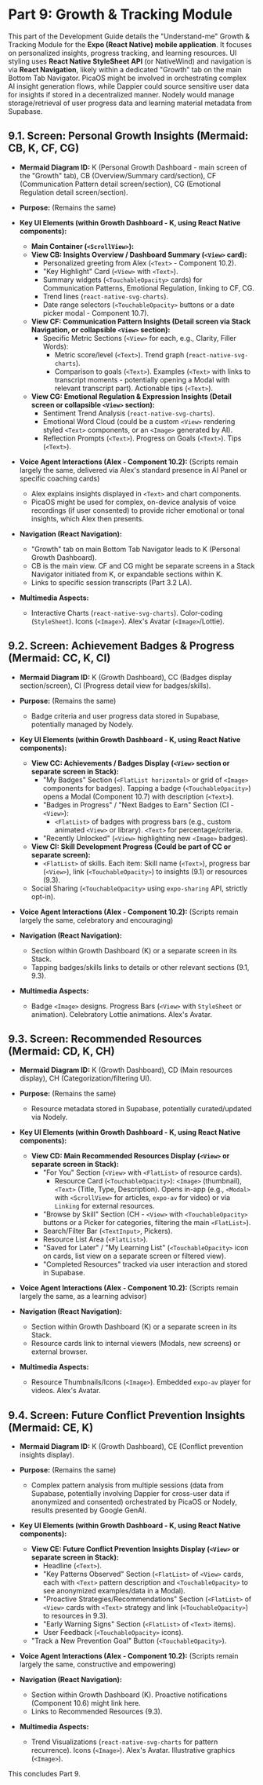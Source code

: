 # Part 9: Growth & Tracking Module

This part of the Development Guide details the "Understand-me" Growth & Tracking Module for the **Expo (React Native) mobile application**. It focuses on personalized insights, progress tracking, and learning resources. UI styling uses **React Native StyleSheet API** (or NativeWind) and navigation is via **React Navigation**, likely within a dedicated "Growth" tab on the main Bottom Tab Navigator. PicaOS might be involved in orchestrating complex AI insight generation flows, while Dappier could source sensitive user data for insights if stored in a decentralized manner. Nodely would manage storage/retrieval of user progress data and learning material metadata from Supabase.

## 9.1. Screen: Personal Growth Insights (Mermaid: CB, K, CF, CG)

*   **Mermaid Diagram ID:** K (Personal Growth Dashboard - main screen of the "Growth" tab), CB (Overview/Summary card/section), CF (Communication Pattern detail screen/section), CG (Emotional Regulation detail screen/section).

*   **Purpose:** (Remains the same)

*   **Key UI Elements (within Growth Dashboard - K, using React Native components):**
    *   **Main Container (`<ScrollView>`):**
    *   **View CB: Insights Overview / Dashboard Summary (`<View>` card):**
        *   Personalized greeting from Alex (`<Text>` - Component 10.2).
        *   "Key Highlight" Card (`<View>` with `<Text>`).
        *   Summary widgets (`<TouchableOpacity>` cards) for Communication Patterns, Emotional Regulation, linking to CF, CG.
        *   Trend lines (`react-native-svg-charts`).
        *   Date range selectors (`<TouchableOpacity>` buttons or a date picker modal - Component 10.7).
    *   **View CF: Communication Pattern Insights (Detail screen via Stack Navigation, or collapsible `<View>` section):**
        *   Specific Metric Sections (`<View>` for each, e.g., Clarity, Filler Words):
            *   Metric score/level (`<Text>`). Trend graph (`react-native-svg-charts`).
            *   Comparison to goals (`<Text>`). Examples (`<Text>` with links to transcript moments - potentially opening a Modal with relevant transcript part). Actionable tips (`<Text>`).
    *   **View CG: Emotional Regulation & Expression Insights (Detail screen or collapsible `<View>` section):**
        *   Sentiment Trend Analysis (`react-native-svg-charts`).
        *   Emotional Word Cloud (could be a custom `<View>` rendering styled `<Text>` components, or an `<Image>` generated by AI).
        *   Reflection Prompts (`<Text>`). Progress on Goals (`<Text>`). Tips (`<Text>`).

*   **Voice Agent Interactions (Alex - Component 10.2):** (Scripts remain largely the same, delivered via Alex's standard presence in AI Panel or specific coaching cards)
    *   Alex explains insights displayed in `<Text>` and chart components.
    *   PicaOS might be used for complex, on-device analysis of voice recordings (if user consented) to provide richer emotional or tonal insights, which Alex then presents.

*   **Navigation (React Navigation):**
    *   "Growth" tab on main Bottom Tab Navigator leads to K (Personal Growth Dashboard).
    *   CB is the main view. CF and CG might be separate screens in a Stack Navigator initiated from K, or expandable sections within K.
    *   Links to specific session transcripts (Part 3.2 LA).

*   **Multimedia Aspects:**
    *   Interactive Charts (`react-native-svg-charts`). Color-coding (`StyleSheet`). Icons (`<Image>`). Alex's Avatar (`<Image>`/Lottie).

## 9.2. Screen: Achievement Badges & Progress (Mermaid: CC, K, CI)

*   **Mermaid Diagram ID:** K (Growth Dashboard), CC (Badges display section/screen), CI (Progress detail view for badges/skills).

*   **Purpose:** (Remains the same)
    *   Badge criteria and user progress data stored in Supabase, potentially managed by Nodely.

*   **Key UI Elements (within Growth Dashboard - K, using React Native components):**
    *   **View CC: Achievements / Badges Display (`<View>` section or separate screen in Stack):**
        *   "My Badges" Section (`<FlatList horizontal>` or grid of `<Image>` components for badges). Tapping a badge (`<TouchableOpacity>`) opens a Modal (Component 10.7) with description (`<Text>`).
        *   "Badges in Progress" / "Next Badges to Earn" Section (CI - `<View>`):
            *   `<FlatList>` of badges with progress bars (e.g., custom animated `<View>` or library). `<Text>` for percentage/criteria.
        *   "Recently Unlocked" (`<View>` highlighting new `<Image>` badges).
    *   **View CI: Skill Development Progress (Could be part of CC or separate screen):**
        *   `<FlatList>` of skills. Each item: Skill name (`<Text>`), progress bar (`<View>`), link (`<TouchableOpacity>`) to insights (9.1) or resources (9.3).
    *   Social Sharing (`<TouchableOpacity>` using `expo-sharing` API, strictly opt-in).

*   **Voice Agent Interactions (Alex - Component 10.2):** (Scripts remain largely the same, celebratory and encouraging)

*   **Navigation (React Navigation):**
    *   Section within Growth Dashboard (K) or a separate screen in its Stack.
    *   Tapping badges/skills links to details or other relevant sections (9.1, 9.3).

*   **Multimedia Aspects:**
    *   Badge `<Image>` designs. Progress Bars (`<View>` with `StyleSheet` or animation). Celebratory Lottie animations. Alex's Avatar.

## 9.3. Screen: Recommended Resources (Mermaid: CD, K, CH)

*   **Mermaid Diagram ID:** K (Growth Dashboard), CD (Main resources display), CH (Categorization/filtering UI).

*   **Purpose:** (Remains the same)
    *   Resource metadata stored in Supabase, potentially curated/updated via Nodely.

*   **Key UI Elements (within Growth Dashboard - K, using React Native components):**
    *   **View CD: Main Recommended Resources Display (`<View>` or separate screen in Stack):**
        *   "For You" Section (`<View>` with `<FlatList>` of resource cards).
            *   Resource Card (`<TouchableOpacity>`): `<Image>` (thumbnail), `<Text>` (Title, Type, Description). Opens in-app (e.g., `<Modal>` with `<ScrollView>` for articles, `expo-av` for video) or via `Linking` for external resources.
        *   "Browse by Skill" Section (CH - `<View>` with `<TouchableOpacity>` buttons or a Picker for categories, filtering the main `<FlatList>`).
        *   Search/Filter Bar (`<TextInput>`, Pickers).
        *   Resource List Area (`<FlatList>`).
        *   "Saved for Later" / "My Learning List" (`<TouchableOpacity>` icon on cards, list view on a separate screen or filtered view).
        *   "Completed Resources" tracked via user interaction and stored in Supabase.

*   **Voice Agent Interactions (Alex - Component 10.2):** (Scripts remain largely the same, as a learning advisor)

*   **Navigation (React Navigation):**
    *   Section within Growth Dashboard (K) or a separate screen in its Stack.
    *   Resource cards link to internal viewers (Modals, new screens) or external browser.

*   **Multimedia Aspects:**
    *   Resource Thumbnails/Icons (`<Image>`). Embedded `expo-av` player for videos. Alex's Avatar.

## 9.4. Screen: Future Conflict Prevention Insights (Mermaid: CE, K)

*   **Mermaid Diagram ID:** K (Growth Dashboard), CE (Conflict prevention insights display).

*   **Purpose:** (Remains the same)
    *   Complex pattern analysis from multiple sessions (data from Supabase, potentially involving Dappier for cross-user data if anonymized and consented) orchestrated by PicaOS or Nodely, results presented by Google GenAI.

*   **Key UI Elements (within Growth Dashboard - K, using React Native components):**
    *   **View CE: Future Conflict Prevention Insights Display (`<View>` or separate screen in Stack):**
        *   Headline (`<Text>`).
        *   "Key Patterns Observed" Section (`<FlatList>` of `<View>` cards, each with `<Text>` pattern description and `<TouchableOpacity>` to see anonymized examples/data in a Modal).
        *   "Proactive Strategies/Recommendations" Section (`<FlatList>` of `<View>` cards with `<Text>` strategy and link (`<TouchableOpacity>`) to resources in 9.3).
        *   "Early Warning Signs" Section (`<FlatList>` of `<Text>` items).
        *   User Feedback (`<TouchableOpacity>` icons).
    *   "Track a New Prevention Goal" Button (`<TouchableOpacity>`).

*   **Voice Agent Interactions (Alex - Component 10.2):** (Scripts remain largely the same, constructive and empowering)

*   **Navigation (React Navigation):**
    *   Section within Growth Dashboard (K). Proactive notifications (Component 10.6) might link here.
    *   Links to Recommended Resources (9.3).

*   **Multimedia Aspects:**
    *   Trend Visualizations (`react-native-svg-charts` for pattern recurrence). Icons (`<Image>`). Alex's Avatar. Illustrative graphics (`<Image>`).

This concludes Part 9.
